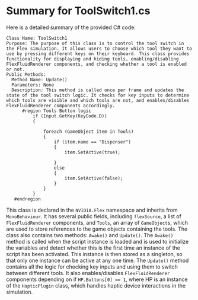 # Summary for ToolSwitch1.cs

  Here is a detailed summary of the provided C# code:
  ```
Class Name: ToolSwitch1
 Purpose: The purpose of this class is to control the tool switch in the Flex simulation. It allows users to choose which tool they want to use by pressing different keys on their keyboard. This class provides functionality for displaying and hiding tools, enabling/disabling FlexFluidRenderer components, and checking whether a tool is enabled or not.
Public Methods:
    Method Name: Update()
    Parameters: None
    Description: This method is called once per frame and updates the state of the tool switch logic. It checks for key inputs to determine which tools are visible and which tools are not, and enables/disables FlexFluidRenderer components accordingly. 
        #region Tools Button logic
            if (Input.GetKey(KeyCode.D))
            {
               
                foreach (GameObject item in Tools)
                {
                    if (item.name == "Dispenser")
                    {
                        item.SetActive(true);
                        
                    }
                    else
                    {
                        item.SetActive(false);
                    }
                }
            }
     #endregion
  ```
This class is declared in the `NVIDIA.Flex` namespace and inherits from `MonoBehaviour`. It has several public fields, including `flexSource`, a list of `FlexFluidRenderer` components, and `Tools`, an array of `GameObject`s, which are used to store references to the game objects containing the tools. 
The class also contains two methods: `Awake()` and `Update()`. The `Awake()` method is called when the script instance is loaded and is used to initialize the variables and detect whether this is the first time an instance of the script has been activated. This instance is then stored as a singleton, so that only one instance can be active at any one time.
The `Update()` method contains all the logic for checking key inputs and using them to switch between different tools. It also enables/disables `FlexFluidRenderer` components depending on if  `HP.Buttons[0] == 1`, where HP is an instance of the `HapticPlugin` class, which handles haptic device interactions in the simulation.
  